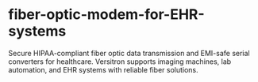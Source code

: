 # fiber-optic-modem-for-EHR-systems
Secure HIPAA-compliant fiber optic data transmission and EMI-safe serial converters for healthcare. Versitron supports imaging machines, lab automation, and EHR systems with reliable fiber solutions.
